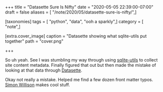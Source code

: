 +++
title = "Datasette Sure Is Nifty"
date = "2020-05-05 22:39:00-07:00"
draft = false
aliases = [ "/note/2020/05/datasette-sure-is-nifty/",]

[taxonomies]
tags = [ "python", "data", "ooh a sparkly",]
category = [ "note",]

[extra.cover_image]
caption = "Datasette showing what sqlite-utils put together"
path = "cover.png"

+++

So uh yeah. See I was stumbling my way through using
[sqlite-utils](https://sqlite-utils.readthedocs.io) to collect site
content metadata. Finally figured that out but then made the mistake of
looking at that data through
[Datasette](https://datasette.readthedocs.io).

Okay not really a mistake. Helped me find a few dozen front matter
typos. [Simon Willison](https://simonwillison.net/) makes cool stuff.